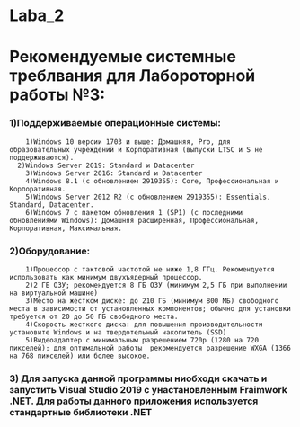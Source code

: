 # Laba_2

# Рекомендуемые системные треблвания для Лабороторной работы №3:
### 1)Поддерживаемые операционные системы:
	    1)Windows 10 версии 1703 и выше: Домашняя, Pro, для образовательных учреждений и Корпоративная (выпуски LTSC и S не поддерживаются).
  	  2)Windows Server 2019: Standard и Datacenter
	    3)Windows Server 2016: Standard и Datacenter
	    4)Windows 8.1 (с обновлением 2919355): Core, Профессиональная и Корпоративная.
	    5)Windows Server 2012 R2 (с обновлением 2919355): Essentials, Standard, Datacenter.
	    6)Windows 7 с пакетом обновления 1 (SP1) (с последними обновлениями Windows): Домашняя расширенная, Профессиональная, Корпоративная, Максимальная.
### 2)Оборудование:
	    1)Процессор с тактовой частотой не ниже 1,8 ГГц. Рекомендуется использовать как минимум двухъядерный процессор.
    	2)2 ГБ ОЗУ; рекомендуется 8 ГБ ОЗУ (минимум 2,5 ГБ при выполнении на виртуальной машине)
    	3)Место на жестком диске: до 210 ГБ (минимум 800 МБ) свободного места в зависимости от установленных компонентов; обычно для установки требуется от 20 до 50 ГБ свободного места.
    	4)Скорость жесткого диска: для повышения производительности установите Windows и на твердотельный накопитель (SSD)
	    5)Видеоадаптер с минимальным разрешением 720p (1280 на 720 пикселей); для оптимальной работы  рекомендуется разрешение WXGA (1366 на 768 пикселей) или более высокое.
### 3) Для запуска данной программы ниобходи скачать и запустить Visual Studio 2019 с унастановленным Fraimwork .NET. Для работы данного приложения используется стандартные библиотеки .NET
